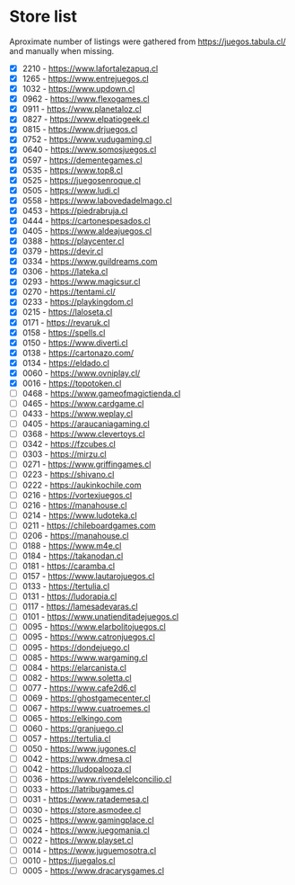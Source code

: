 # Store list

Aproximate number of listings were gathered from https://juegos.tabula.cl/ and manually when missing.

- [x] 2210 - https://www.lafortalezapuq.cl
- [x] 1265 - https://www.entrejuegos.cl
- [x] 1032 - https://www.updown.cl
- [x] 0962 - https://www.flexogames.cl
- [x] 0911 - https://www.planetaloz.cl
- [x] 0827 - https://www.elpatiogeek.cl
- [x] 0815 - https://www.drjuegos.cl
- [x] 0752 - https://www.vudugaming.cl
- [x] 0640 - https://www.somosjuegos.cl
- [x] 0597 - https://dementegames.cl
- [x] 0535 - https://www.top8.cl
- [x] 0525 - https://juegosenroque.cl
- [x] 0505 - https://www.ludi.cl
- [x] 0558 - https://www.labovedadelmago.cl
- [x] 0453 - https://piedrabruja.cl
- [x] 0444 - https://cartonespesados.cl
- [x] 0405 - https://www.aldeajuegos.cl
- [x] 0388 - https://playcenter.cl
- [x] 0379 - https://devir.cl
- [x] 0334 - https://www.guildreams.com
- [x] 0306 - https://lateka.cl
- [x] 0293 - https://www.magicsur.cl
- [x] 0270 - https://tentami.cl/
- [x] 0233 - https://playkingdom.cl
- [x] 0215 - https://laloseta.cl
- [x] 0171 - https://revaruk.cl
- [x] 0158 - https://spells.cl
- [x] 0150 - https://www.diverti.cl
- [x] 0138 - https://cartonazo.com/
- [x] 0134 - https://eldado.cl
- [x] 0060 - https://www.ovniplay.cl/
- [x] 0016 - https://topotoken.cl
- [ ] 0468 - https://www.gameofmagictienda.cl
- [ ] 0465 - https://www.cardgame.cl
- [ ] 0433 - https://www.weplay.cl
- [ ] 0405 - https://araucaniagaming.cl
- [ ] 0368 - https://www.clevertoys.cl
- [ ] 0342 - https://fzcubes.cl
- [ ] 0303 - https://mirzu.cl
- [ ] 0271 - https://www.griffingames.cl
- [ ] 0223 - https://shivano.cl
- [ ] 0222 - https://aukinkochile.com
- [ ] 0216 - https://vortexjuegos.cl
- [ ] 0216 - https://manahouse.cl
- [ ] 0214 - https://www.ludoteka.cl
- [ ] 0211 - https://chileboardgames.com
- [ ] 0206 - https://manahouse.cl
- [ ] 0188 - https://www.m4e.cl
- [ ] 0184 - https://takanodan.cl
- [ ] 0181 - https://caramba.cl
- [ ] 0157 - https://www.lautarojuegos.cl
- [ ] 0133 - https://tertulia.cl
- [ ] 0131 - https://ludorapia.cl
- [ ] 0117 - https://lamesadevaras.cl
- [ ] 0101 - https://www.unatienditadejuegos.cl
- [ ] 0095 - https://www.elarbolitojuegos.cl
- [ ] 0095 - https://www.catronjuegos.cl
- [ ] 0095 - https://dondejuego.cl
- [ ] 0085 - https://www.wargaming.cl
- [ ] 0084 - https://elarcanista.cl
- [ ] 0082 - https://www.soletta.cl
- [ ] 0077 - https://www.cafe2d6.cl
- [ ] 0069 - https://ghostgamecenter.cl
- [ ] 0067 - https://www.cuatroemes.cl
- [ ] 0065 - https://elkingo.com
- [ ] 0060 - https://granjuego.cl
- [ ] 0057 - https://tertulia.cl
- [ ] 0050 - https://www.jugones.cl
- [ ] 0042 - https://www.dmesa.cl
- [ ] 0042 - https://ludopalooza.cl
- [ ] 0036 - https://www.rivendelelconcilio.cl
- [ ] 0033 - https://latribugames.cl
- [ ] 0031 - https://www.ratademesa.cl
- [ ] 0030 - https://store.asmodee.cl
- [ ] 0025 - https://www.gamingplace.cl
- [ ] 0024 - https://www.juegomania.cl
- [ ] 0022 - https://www.playset.cl
- [ ] 0014 - https://www.juguemosotra.cl
- [ ] 0010 - https://juegalos.cl
- [ ] 0005 - https://www.dracarysgames.cl
